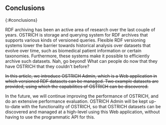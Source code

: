 ## Conclusions
{:#conclusions}

RDF archiving has been an active area of research over the last couple of years.
OSTRICH is storage and querying system for RDF archives that supports various kinds of versioned queries.
Flexible RDF versioning systems lower the barrier towards historical analysis over datasets that evolve over time,
such as biomedical patient information or certain taxonomies.
Furthermore, these systems make it possible to efficiently archive such datasets.
<span class="comment" data-author="RV">Nah, go beyond! What can people do now that they have OSTRICH that they couldn't before?</span>

<del class="comment">
In this article, we introduce OSTRICH Admin,
which is a Web application in which versioned RDF datasets can be managed.
Two example datasets are provided, using which the capabilities of OSTRICH can be discovered.
</del>

In the future, we will continue improving the performance of OSTRICH,
and do an extensive performance evaluation.
OSTRICH Admin will be kept up-to-date with the functionality of OSTRICH,
so that OSTRICH datasets can be discovered and managed at a high-level using this Web application,
without having to use the programmatic API for this.
